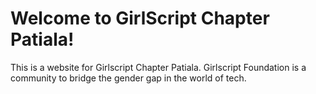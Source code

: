 # Welcome to GirlScript Chapter Patiala!

This is a website for Girlscript Chapter Patiala. 
Girlscript Foundation is a community to bridge the gender gap in the world of tech. 
